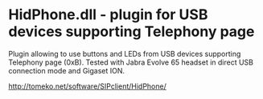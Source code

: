 # HidPhone.dll - plugin for USB devices supporting Telephony page

Plugin allowing to use buttons and LEDs from USB devices supporting Telephony page (0xB).
Tested with Jabra Evolve 65 headset in direct USB connection mode and Gigaset ION.

http://tomeko.net/software/SIPclient/HidPhone/
